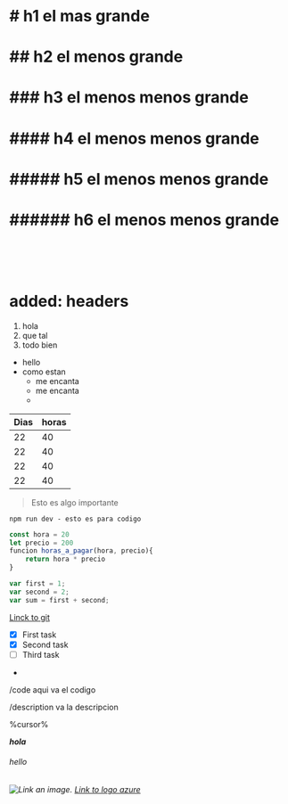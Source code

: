# <header>
# # h1 el mas grande
# ## h2 el menos grande
# ### h3 el menos menos grande
# #### h4 el menos menos grande
# ##### h5 el menos menos grande
# ###### h6 el menos menos grande
# <header>
# added: headers


1. hola
2. que tal
3. todo bien


- hello
- como estan
    - me encanta
    - me encanta
    - 


Dias | horas
-|-
22 | 40
22 | 40
22 | 40
22 | 40

> Esto es algo importante

`npm run dev - esto es para codigo`
```javascript
const hora = 20
let precio = 200
funcion horas_a_pagar(hora, precio){
    return hora * precio
}
```

```javascript
var first = 1;
var second = 2;
var sum = first + second;
```
[Linck to git](https://github.com/desktop/desktop/pull/3602)

- [x] First task
- [x] Second task
- [ ] Third task
- 


/code 
aqui va el codigo

/description 
va la descripcion

%cursor%

***hola***

<h6>hello<h6/>







![Link an image.](https://swimburger.net/media/ppnn3pcl/azure.png)
[Link to logo azure](https://swimburger.net/media/ppnn3pcl/azure.png)

